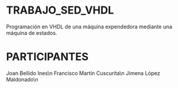 # TRABAJO_SED_VHDL
Programación en VHDL de una máquina expendedora mediante una máquina de estados.

# PARTICIPANTES
Joan Bellido Ines\n
Francisco Martín Cuscurita\n
Jimena López Maldonado\n
